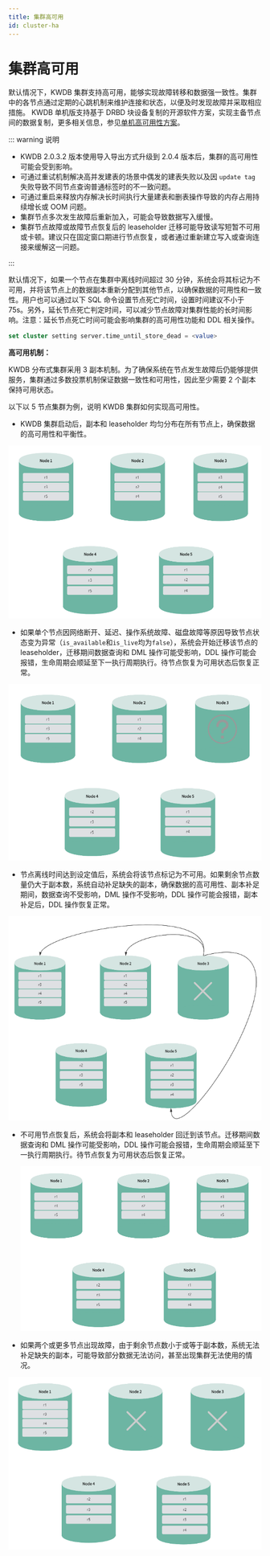 ```yaml
---
title: 集群高可用
id: cluster-ha
---
```


# 集群高可用

默认情况下，KWDB 集群支持高可用，能够实现故障转移和数据强一致性。集群中的各节点通过定期的心跳机制来维护连接和状态，以便及时发现故障并采取相应措施。
KWDB 单机版支持基于 DRBD 块设备复制的开源软件方案，实现主备节点间的数据复制，更多相关信息，参见[单机高可用性方案](../best-practices/single-ha.md)。

::: warning 说明
- KWDB 2.0.3.2 版本使用导入导出方式升级到 2.0.4 版本后，集群的高可用性可能会受到影响。
- 可通过重试机制解决高并发建表的场景中偶发的建表失败以及因 `update tag` 失败导致不同节点查询普通标签时的不一致问题。
- 可通过重启来释放内存解决长时间执行大量建表和删表操作导致的内存占用持续增长或 OOM 问题。
- 集群节点多次发生故障后重新加入，可能会导致数据写入缓慢。
- 集群节点故障或故障节点恢复后的 leaseholder 迁移可能导致读写短暂不可用或卡顿。建议只在固定窗口期进行节点恢复，或者通过重新建立写入或查询连接来缓解这一问题。

:::

默认情况下，如果一个节点在集群中离线时间超过 30 分钟，系统会将其标记为不可用，并将该节点上的数据副本重新分配到其他节点，以确保数据的可用性和一致性。用户也可以通过以下 SQL 命令设置节点死亡时间，设置时间建议不小于 75s。另外，延长节点死亡判定时间，可以减少节点故障对集群性能的长时间影响。注意：延长节点死亡时间可能会影响集群的高可用性功能和 DDL 相关操作。

```SQL
set cluster setting server.time_until_store_dead = <value>
```

**高可用机制：**

KWDB 分布式集群采用 3 副本机制。为了确保系统在节点发生故障后仍能够提供服务，集群通过多数投票机制保证数据一致性和可用性，因此至少需要 2 个副本保持可用状态。

以下以 5 节点集群为例，说明 KWDB 集群如何实现高可用性。

- KWDB 集群启动后，副本和 leaseholder 均匀分布在所有节点上，确保数据的高可用性和平衡性。

![img](../static/db-operation/cluster-start.png)

- 如果单个节点因网络断开、延迟、操作系统故障、磁盘故障等原因导致节点状态变为异常（`is_available`和`is_live`均为`false`），系统会开始迁移该节点的 leaseholder，迁移期间数据查询和 DML 操作可能受影响，DDL 操作可能会报错，生命周期会顺延至下一执行周期执行。待节点恢复为可用状态后恢复正常。

![img](../static/db-operation/unhealthy.png)

- 节点离线时间达到设定值后，系统会将该节点标记为不可用。如果剩余节点数量仍大于副本数，系统自动补足缺失的副本，确保数据的高可用性、副本补足期间，数据查询不受影响，DML 操作不受影响，DDL 操作可能会报错，副本补足后，DDL 操作恢复正常。

![img](../static/db-operation/dead.png)

- 不可用节点恢复后，系统会将副本和 leaseholder 回迁到该节点。迁移期间数据查询和 DML 操作可能受影响，DDL 操作可能会报错，生命周期会顺延至下一执行周期执行。待节点恢复为可用状态后恢复正常。
  
  ![img](../static/db-operation/recover.png)
- 如果两个或更多节点出现故障，由于剩余节点数小于或等于副本数，系统无法补足缺失的副本，可能导致部分数据无法访问，甚至出现集群无法使用的情况。

![img](../static/db-operation/cluster-dead.png)